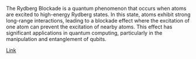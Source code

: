 The Rydberg Blockade is a quantum phenomenon that occurs when atoms are excited to high-energy Rydberg states. In this state, atoms exhibit strong long-range interactions, leading to a blockade effect where the excitation of one atom can prevent the excitation of nearby atoms. This effect has significant applications in quantum computing, particularly in the manipulation and entanglement of qubits.

[Link](https://www.quera.com/glossary/rydberg-blockage)